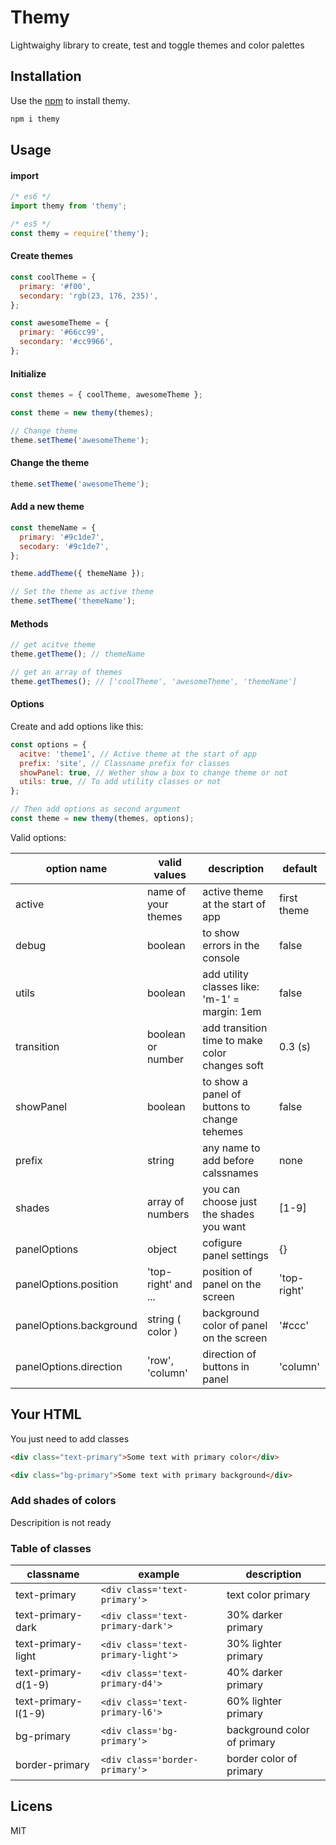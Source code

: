 # Themy

Lightwaighy library to create, test and toggle themes and color palettes

## Installation

Use the [npm](https://npmjs.com) to install themy.

```bash
npm i themy
```

## Usage

#### import

```js
/* es6 */
import themy from 'themy';

/* es5 */
const themy = require('themy');
```

#### Create themes

```js
const coolTheme = {
  primary: '#f00',
  secondary: 'rgb(23, 176, 235)',
};

const awesomeTheme = {
  primary: '#66cc99',
  secondary: '#cc9966',
};
```

#### Initialize

```js
const themes = { coolTheme, awesomeTheme };

const theme = new themy(themes);

// Change theme
theme.setTheme('awesomeTheme');
```

#### Change the theme

```js
theme.setTheme('awesomeTheme');
```

#### Add a new theme

```js
const themeName = {
  primary: '#9c1de7',
  secodary: '#9c1de7',
};

theme.addTheme({ themeName });

// Set the theme as active theme
theme.setTheme('themeName');
```

#### Methods

```js
// get acitve theme
theme.getTheme(); // themeName

// get an array of themes
theme.getThemes(); // ['coolTheme', 'awesomeTheme', 'themeName']
```

#### Options

Create and add options like this:

```js
const options = {
  acitve: 'theme1', // Active theme at the start of app
  prefix: 'site', // Classname prefix for classes
  showPanel: true, // Wether show a box to change theme or not
  utils: true, // To add utility classes or not
};

// Then add options as second argument
const theme = new themy(themes, options);
```

Valid options:

| option name             | valid values        | description                                    | default     |
| ----------------------- | ------------------- | ---------------------------------------------- | ----------- |
| active                  | name of your themes | active theme at the start of app               | first theme |
| debug                   | boolean             | to show errors in the console                  | false       |
| utils                   | boolean             | add utility classes like: 'm-1' = margin: 1em  | false       |
| transition              | boolean or number   | add transition time to make color changes soft | 0.3 (s)     |
| showPanel               | boolean             | to show a panel of buttons to change tehemes   | false       |
| prefix                  | string              | any name to add before calssnames              | none        |
| shades                  | array of numbers    | you can choose just the shades you want        | [1-9]       |
| panelOptions            | object              | cofigure panel settings                        | {}          |
| panelOptions.position   | 'top-right' and ... | position of panel on the screen                | 'top-right' |
| panelOptions.background | string ( color )    | background color of panel on the screen        | '#ccc'      |
| panelOptions.direction  | 'row', 'column'     | direction of buttons in panel                  | 'column'    |

## Your HTML

You just need to add classes

```html
<div class="text-primary">Some text with primary color</div>

<div class="bg-primary">Some text with primary background</div>
```

### Add shades of colors

Descripition is not ready

### Table of classes

| classname           | example                            | description                 |
| ------------------- | ---------------------------------- | --------------------------- |
| text-primary        | `<div class='text-primary'>`       | text color primary          |
| text-primary-dark   | `<div class='text-primary-dark'>`  | 30% darker primary          |
| text-primary-light  | `<div class='text-primary-light'>` | 30% lighter primary         |
| text-primary-d(1-9) | `<div class='text-primary-d4'>`    | 40% darker primary          |
| text-primary-l(1-9) | `<div class='text-primary-l6'>`    | 60% lighter primary         |
| bg-primary          | `<div class='bg-primary'>`         | background color of primary |
| border-primary      | `<div class='border-primary'>`     | border color of primary     |

## Licens

MIT
